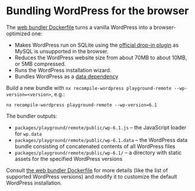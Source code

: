 # Bundling WordPress for the browser

The [web bundler Dockerfile](https://github.com/WordPress/wordpress-playground/blob/trunk/src/wordpress-playground/wordpress/Dockerfile) turns a vanilla WordPress into a browser-optimized one:

-   Makes WordPress run on SQLite using the [official drop-in plugin](https://github.com/WordPress/sqlite-database-integration) as MySQL is unsupported in the browser.
-   Reduces the WordPress website size from about 70MB to about 10MB, or 5MB compressed.
-   Runs the WordPress installation wizard.
-   Bundles WordPress as a [data dependency](./06-wasm-php-data-dependencies.md)

Build a new bundle with `nx recompile-wordpress playground-remote --wp-version=<version>`, e.g.:

```
nx recompile-wordpress playground-remote --wp-version=6.1
```

The bundler outputs:

-   `packages/playground/remote/public/wp-6.1.js` – the JavaScript loader for `wp.data`
-   `packages/playground/remote/public/wp-6.1.data` – the WordPress data bundle consisting of concatenated contents of all WordPress files
-   `packages/playground/remote/public/wp-6.1/` – a directory with static assets for the specified WordPress versions

Consult [the web bundler Dockerfile](https://github.com/WordPress/wordpress-playground/blob/trunk/src/wordpress-playground/wordpress/Dockerfile) for more details (like the list of supported WordPress versions) and modify it to customize the default WordPress installation.
